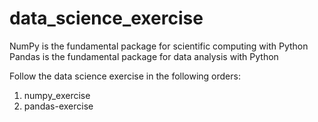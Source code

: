 # data_science_exercise

NumPy is the fundamental package for scientific computing with Python
Pandas is the fundamental package for data analysis with Python

Follow the data science exercise in the following orders:
1. numpy_exercise
2. pandas-exercise
